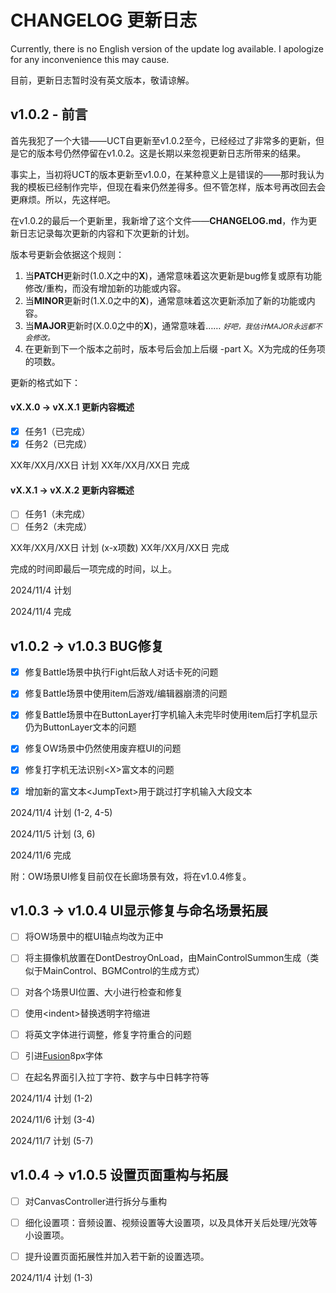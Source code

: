 # CHANGELOG 更新日志

Currently, there is no English version of the update log available. I apologize for any inconvenience this may cause.

目前，更新日志暂时没有英文版本，敬请谅解。


## v1.0.2 - 前言

首先我犯了一个大错——UCT自更新至v1.0.2至今，已经经过了非常多的更新，但是它的版本号仍然停留在v1.0.2。这是长期以来忽视更新日志所带来的结果。

事实上，当初将UCT的版本更新至v1.0.0，在某种意义上是错误的——那时我认为我的模板已经制作完毕，但现在看来仍然差得多。但不管怎样，版本号再改回去会更麻烦。所以，先这样吧。

在v1.0.2的最后一个更新里，我新增了这个文件——**CHANGELOG.md**，作为更新日志记录每次更新的内容和下次更新的计划。

版本号更新会依据这个规则：

1. 当**PATCH**更新时(1.0.X之中的**X**)，通常意味着这次更新是bug修复或原有功能修改/重构，而没有增加新的功能或内容。
2. 当**MINOR**更新时(1.X.0之中的**X**)，通常意味着这次更新添加了新的功能或内容。
3. 当**MAJOR**更新时(X.0.0之中的**X**)，通常意味着…… <small>*好吧，我估计MAJOR永远都不会修改。*</small>
4. 在更新到下一个版本之前时，版本号后会加上后缀 -part X。X为完成的任务项的项数。

更新的格式如下：

#### vX.X.0 -> vX.X.1 更新内容概述

- [x] 任务1（已完成）
- [x] 任务2（已完成）

XX年/XX月/XX日 计划
XX年/XX月/XX日 完成

#### vX.X.1 -> vX.X.2 更新内容概述

- [ ] 任务1（未完成）
- [ ] 任务2（未完成）

XX年/XX月/XX日 计划 (x-x项数)
XX年/XX月/XX日 完成



完成的时间即最后一项完成的时间，以上。

2024/11/4 计划



2024/11/4 完成


## v1.0.2 -> v1.0.3 BUG修复
- [x] 修复Battle场景中执行Fight后敌人对话卡死的问题
- [x] 修复Battle场景中使用item后游戏/编辑器崩溃的问题
- [x] 修复Battle场景中在ButtonLayer打字机输入未完毕时使用item后打字机显示仍为ButtonLayer文本的问题
- [x] 修复OW场景中仍然使用废弃框UI的问题
- [x] 修复打字机无法识别\<X\>富文本的问题
- [x] 增加新的富文本\<JumpText\>用于跳过打字机输入大段文本



2024/11/4 计划 (1-2, 4-5)

2024/11/5 计划 (3, 6)



2024/11/6 完成

附：OW场景UI修复目前仅在长廊场景有效，将在v1.0.4修复。

## v1.0.3 -> v1.0.4 UI显示修复与命名场景拓展

- [ ] 将OW场景中的框UI轴点均改为正中
- [ ] 将主摄像机放置在DontDestroyOnLoad，由MainControlSummon生成（类似于MainControl、BGMControl的生成方式）
- [ ] 对各个场景UI位置、大小进行检查和修复
- [ ] 使用\<indent\>替换透明字符缩进
- [ ] 将英文字体进行调整，修复字符重合的问题
- [ ] 引进[Fusion](https://github.com/TakWolf/fusion-pixel-font)8px字体
- [ ] 在起名界面引入拉丁字符、数字与中日韩字符等



2024/11/4 计划 (1-2)

2024/11/6 计划 (3-4)

2024/11/7 计划 (5-7)

## v1.0.4 -> v1.0.5 设置页面重构与拓展

- [ ] 对CanvasController进行拆分与重构
- [ ] 细化设置项：音频设置、视频设置等大设置项，以及具体开关后处理/光效等小设置项。
- [ ] 提升设置页面拓展性并加入若干新的设置选项。



2024/11/4 计划 (1-3)
